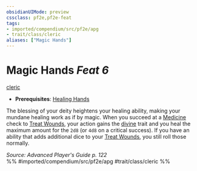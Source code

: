 ```yaml
---
obsidianUIMode: preview
cssclass: pf2e,pf2e-feat
tags:
- imported/compendium/src/pf2e/apg
- trait/class/cleric
aliases: ["Magic Hands"]
---
```

# Magic Hands  *Feat 6*  
[cleric](rules/traits/cleric.md)  

- **Prerequisites**: [Healing Hands](healing-hands.md)

The blessing of your deity heightens your healing ability, making your mundane healing work as if by magic. When you succeed at a [Medicine](../skills.md#Medicine) check to [Treat Wounds](treat-wounds.md), your action gains the [divine](divine.md) trait and you heal the maximum amount for the `2d8` (or `4d8` on a critical success). If you have an ability that adds additional dice to your [Treat Wounds](treat-wounds.md), you still roll those normally.

*Source: Advanced Player's Guide p. 122*  
%% #imported/compendium/src/pf2e/apg #trait/class/cleric %%